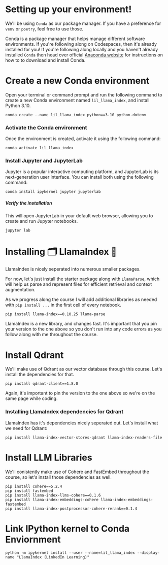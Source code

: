# Setting up your environment!

We'll be using `Conda` as our package manager. If you have a preference for `venv` or `poetry`, feel free to use those.

Conda is a package manager that helps manage different software environments. If you're following along on Codespaces, then it's already installed for you! If you're following along locally and you haven't already installed `Conda` then head over official [Anaconda website](https://www.anaconda.com/products/individual) for instructions on how to to download and install Conda.

# Create a new Conda environment

Open your terminal or command prompt and run the following command to create a new Conda environment named `lil_llama_index`, and install Python 3.10.

```
conda create --name lil_llama_index python==3.10 python-dotenv
```

### Activate the Conda environment

Once the environment is created, activate it using the following command:

```
conda activate lil_llama_index
```

### Install Jupyter and JupyterLab

Jupyter is a popular interactive computing platform, and JupyterLab is its next-generation user interface. You can install both using the following command:

```
conda install ipykernel jupyter jupyterlab
```

##### Verify the installation

This will open JupyterLab in your default web browser, allowing you to create and run Jupyter notebooks.

```
jupyter lab
```

# Installing 🗂️ LlamaIndex 🦙

LlamaIndex is nicely seperated into numerous smaller packages. 

For now, let's just install the starter package along with `LlamaParse`, which will help us parse and represent files for efficient retrieval and context augmentation. 

As we progress along the course I will add additional libraries as needed with `pip install ...` in the first cell of every notebook.


```
pip install llama-index==0.10.25 llama-parse
```

LlamaIndex is a new library, and changes fast. It's important that you pin your version to the one above so you don't run into any code errors as you follow along with me throughout the course.

# Install Qdrant

We'll make use of Qdrant as our vector database through this course. Let's install the dependencies for that.

```
pip install qdrant-client==1.8.0
```

Again, it's important to pin the version to the one above so we're on the same page while coding.

### Installing LlamaIndex dependencies for Qdrant

LlamaIndex has it's dependencies nicely seperated out. Let's install what we need for Qdrant:

```
pip install llama-index-vector-stores-qdrant llama-index-readers-file
```

# Install LLM Libraries

We'll conistently make use of Cohere and FastEmbed throughout the course, so let's install those dependencies as well.

```
pip install cohere==5.2.4 
pip install fastembed
pip install llama-index-llms-cohere==0.1.6 
pip install llama-index-embeddings-cohere llama-index-embeddings-fastembed
pip install llama-index-postprocessor-cohere-rerank==0.1.4 
```

# Link IPython kernel to Conda Enviornment

```
python -m ipykernel install --user --name=lil_llama_index --display-name "LlamaIndex (LinkedIn Learning)"
```